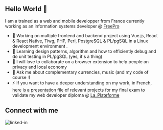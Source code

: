 

<!--
**gaspard-lonchampt/gaspard-lonchampt** is a ✨ _special_ ✨ repository because its `README.md` (this file) appears on your GitHub profile.

Here are some ideas to get you started:

- 🔭 I’m currently working on ...
- 🌱 I’m currently learning ...
- 👯 I’m looking to collaborate on ...
- 🤔 I’m looking for help with ...
- 💬 Ask me about ...
- 📫 How to reach me: ...
- 😄 Pronouns: ...
- ⚡ Fun fact: ...
-->

## Hello World 👋

I am a trained as a web and mobile developper from France currently working as an information systems developer @ [FreePro](https://pro.free.fr/)

- 🔭 Working on multiple frontend and backend project using Vue.js, React & React Native, Tiwg, PHP, Perl, PostgreSQL & PL/pgSQL in a Linux development environment . 
- 🌱 Learning design patterns, algorithm and how to efficiently debug and do unit testing in PL/pgSQL (yes, it's a thing) 
- 👯 I will love to collaborate on a browser extension to help people on privacy and local economy
- 💬 Ask me about complementary currencies, music (and my code of course !) 
- ⚡ If you want to have a deeper understanding on my work, in French, [here is a presentation file ](https://github.com/gaspard-lonchampt/CS2-DPP) of relevant projects for my final exam to validate my web developer diploma @ [La_Plateforme](https://laplateforme.io/)

## Connect with me

[<img align="left" alt="linked-in" src="https://img.shields.io/badge/linkedin-%230077B5.svg?&style=for-the-badge&logo=linkedin&logoColor=white" />](www.linkedin.com/in/gaspard-lonchampt)

